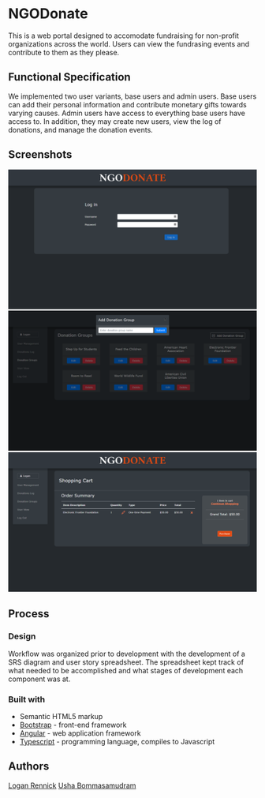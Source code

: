 # NGODonate
This is a web portal designed to accomodate fundraising for non-profit organizations across the world. Users can view the fundrasing events and contribute to them as they please.
## Functional Specification
We implemented two user variants, base users and admin users. 
Base users can add their personal information and contribute monetary gifts towards varying causes. 
Admin users have access to everything base users have access to. In addition, they may create new users, view the log of donations, and manage the donation events.
## Screenshots
![Screenshot of login page](./src/assets/screenshot01.png)
![Screenshot of donation group management page](./src/assets/screenshot02.png)
![Screenshot of shopping cart page](./src/assets/screenshot03.png)
## Process
### Design
Workflow was organized prior to development with the development of a SRS diagram and user story spreadsheet. The spreadsheet kept track of what needed to be accomplished and what stages of development each component was at.
### Built with
* Semantic HTML5 markup
* [Bootstrap](https://getbootstrap.com/) - front-end framework
* [Angular](https://angular.io/) - web application framework
* [Typescript](https://www.typescriptlang.org/) - programming language, compiles to Javascript
## Authors 
[Logan Rennick](https://github.com/loganrennick)
[Usha Bommasamudram](https://github.com/ushadhir)
